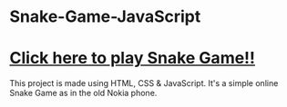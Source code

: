 # Snake-Game-JavaScript
# <a href="https://mohammadsidani.github.io/Snake-Game-JavaScript/" rel="nofollow"> Click here to play Snake Game!!</a>
This project is made using HTML, CSS & JavaScript.
It's a simple online Snake Game as in the old Nokia phone.
